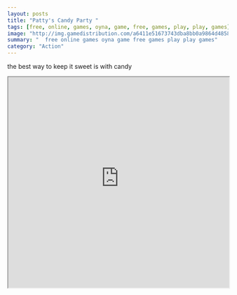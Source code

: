 ```yaml
---
layout: posts
title: "Patty's Candy Party "
tags: [free, online, games, oyna, game, free, games, play, play, games]
image: "http://img.gamedistribution.com/a6411e51673743dba8bb0a9864d4858b.jpg"
summary: "  free online games oyna game free games play play games"
category: "Action"
---
```


the best way to keep it sweet is with candy

<iframe width="100%" height="480px;" src="http://flash.gamedistribution.com?game=a6411e51673743dba8bb0a9864d4858b"></iframe>